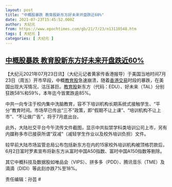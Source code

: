 ```yaml
---
layout: post
title: "中概股暴跌 教育股新东方好未来开盘跌近60%"
date: 2021-07-23T15:45:52.000Z
author: 大纪元
from: https://www.epochtimes.com/gb/21/7/23/n13110548.htm
tags: [ 大纪元 ]
categories: [ 大纪元 ]
---
```

<!--1627055152000-->
[中概股暴跌 教育股新东方好未来开盘跌近60%](https://www.epochtimes.com/gb/21/7/23/n13110548.htm)
------

<div>
<p>【大纪元2021年07月23日讯】（大纪元记者黄家传香港报导）于美国当地时间7月23日（周五）开市早段，中概<a href="https://www.epochtimes.com/gb/tag/%E6%95%99%E8%82%B2%E8%82%A1.html">教育股</a>急速崩溃，随着<a href="https://www.epochtimes.com/gb/tag/%E9%A6%99%E6%B8%AF%E4%BA%A4%E6%98%93.html">香港交易</a>时段的暴跌，在美国出现大泻情况，沽压甚巨。<a href="https://www.epochtimes.com/gb/tag/%E6%95%99%E8%82%B2%E8%82%A1.html">教育股</a>新东方（代码：EDU）、好未来（TAL）分别狂跌58%和59%，本年迄今皆累跌逾85%。</p><p>中共一向专注于校内集中洗脑教育，容不下培训机构长期系统式接触学生、“平分”教育时间。市场早已传出“三不”政策，即“假期不让上课”、“培训机构不让上市”、“不让做广告”，将于7月底出台。</p><p>此外，大陆社交平台今午流传文件截图，显示中共拟禁学科类培训公司上市，另有内媒称多市已接获所谓“双减”（减轻学生作业以及校外培训负担）文件。</p><p>较早前大陆市场监管总局公布包括新东方在内的15家校外培训机构被顶格罚款后，6月2日富时罗素宣布将新东方从富时中国A50指数、富时中国A150指数等剔除。</p><p>其它中概科技及数据股如唯品会（VIPS）、拼多多（PDD）、腾讯音乐（TME）及滴滴（DIDI）等此刻亦跌7%至18%。</p><p>责任编辑：孙芸 #</p>
</div>

